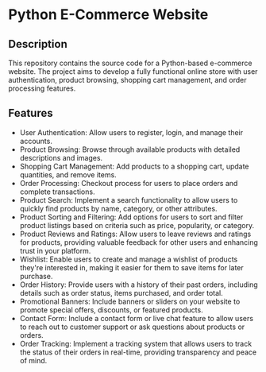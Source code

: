 # Python E-Commerce Website

## Description
This repository contains the source code for a Python-based e-commerce website. The project aims to develop a fully functional online store with user authentication, product browsing, shopping cart management, and order processing features.

## Features
- User Authentication: Allow users to register, login, and manage their accounts.
- Product Browsing: Browse through available products with detailed descriptions and images.
- Shopping Cart Management: Add products to a shopping cart, update quantities, and remove items.
- Order Processing: Checkout process for users to place orders and complete transactions.
- Product Search: Implement a search functionality to allow users to quickly find products by name, category, or other attributes.
- Product Sorting and Filtering: Add options for users to sort and filter product listings based on criteria such as price, popularity, or category.
- Product Reviews and Ratings: Allow users to leave reviews and ratings for products, providing valuable feedback for other users and enhancing trust in your platform.
- Wishlist: Enable users to create and manage a wishlist of products they're interested in, making it easier for them to save items for later purchase.
- Order History: Provide users with a history of their past orders, including details such as order status, items purchased, and order total.
- Promotional Banners: Include banners or sliders on your website to promote special offers, discounts, or featured products.
- Contact Form: Include a contact form or live chat feature to allow users to reach out to customer support or ask questions about products or orders.
- Order Tracking: Implement a tracking system that allows users to track the status of their orders in real-time, providing transparency and peace of mind.